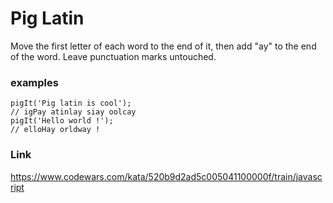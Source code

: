 # Pig Latin

Move the first letter of each word to the end of it, then add "ay" to the end of the word. Leave punctuation marks untouched.

### examples

```
pigIt('Pig latin is cool');
// igPay atinlay siay oolcay
pigIt('Hello world !');     
// elloHay orldway !
```
### Link

https://www.codewars.com/kata/520b9d2ad5c005041100000f/train/javascript
